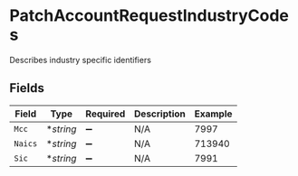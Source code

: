 # PatchAccountRequestIndustryCodes

Describes industry specific identifiers


## Fields

| Field              | Type               | Required           | Description        | Example            |
| ------------------ | ------------------ | ------------------ | ------------------ | ------------------ |
| `Mcc`              | **string*          | :heavy_minus_sign: | N/A                | 7997               |
| `Naics`            | **string*          | :heavy_minus_sign: | N/A                | 713940             |
| `Sic`              | **string*          | :heavy_minus_sign: | N/A                | 7991               |